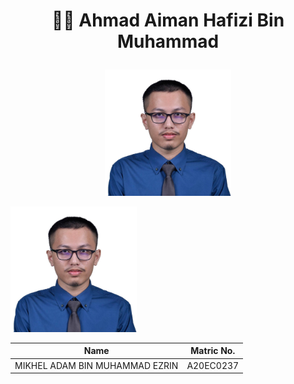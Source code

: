 <h1><p align='center'>👨‍🎓 Ahmad Aiman Hafizi Bin Muhammad</p> </h1>
<p align="center">
  <img src="profile-pic.png"  width="40%">
  <Si vis pacem, para bellum>
</p>

<img src="profile-pic.png"  width="40%">

|Name  | Matric No. |
|--|--|
| MIKHEL ADAM BIN MUHAMMAD EZRIN | A20EC0237 |
